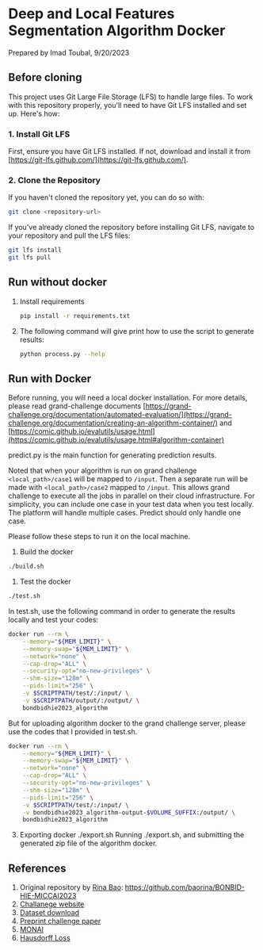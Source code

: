 # Deep and Local Features Segmentation Algorithm Docker
Prepared by Imad Toubal, 9/20/2023

## Before cloning
This project uses Git Large File Storage (LFS) to handle large files. To work with this repository properly, you'll need to have Git LFS installed and set up. Here's how:

### 1. Install Git LFS

First, ensure you have Git LFS installed. If not, download and install it from [https://git-lfs.github.com/](https://git-lfs.github.com/).

### 2. Clone the Repository

If you haven't cloned the repository yet, you can do so with:

```bash
git clone <repository-url>
```

If you've already cloned the repository before installing Git LFS, navigate to your repository and pull the LFS files:

```bash
git lfs install
git lfs pull
```

## Run without docker
1. Install requirements
   ```sh
   pip install -r requirements.txt
   ```
2. The following command will give print how to use the script to generate results:
   ```sh
   python process.py --help
   ```

## Run with Docker

Before running, you will need a local docker installation.
For more details, please read grand-challenge documents [https://grand-challenge.org/documentation/automated-evaluation/](https://grand-challenge.org/documentation/creating-an-algorithm-container/) and [https://comic.github.io/evalutils/usage.html](https://comic.github.io/evalutils/usage.html#algorithm-container) 

predict.py is the main function for generating prediction results.

Noted that when your algorithm is run on grand challenge `<local_path>/case1`
will be mapped to `/input`. Then a separate run will be made with
`<local_path>/case2` mapped to `/input`. This allows grand challenge to execute
all the jobs in parallel on their cloud infrastructure. For simplicity, you can
include one case in your test data when you test locally. The platform will
handle multiple cases. Predict should only handle one case.


Please follow these steps to run it on the local machine.


1. Build the docker
  ```sh
  ./build.sh
  ```
1. Test the docker
  ```sh
  ./test.sh
  ```

In test.sh, use the following command in order to generate the results locally
and test your codes:

```sh
docker run --rm \
    --memory="${MEM_LIMIT}" \
    --memory-swap="${MEM_LIMIT}" \
    --network="none" \
    --cap-drop="ALL" \
    --security-opt="no-new-privileges" \
    --shm-size="128m" \
    --pids-limit="256" \
    -v $SCRIPTPATH/test/:/input/ \
    -v $SCRIPTPATH/output/:/output/ \
    bondbidhie2023_algorithm
```
But for uploading algorithm docker to the grand challenge server, please use the codes that I provided in test.sh.

```sh
docker run --rm \
    --memory="${MEM_LIMIT}" \
    --memory-swap="${MEM_LIMIT}" \
    --network="none" \
    --cap-drop="ALL" \
    --security-opt="no-new-privileges" \
    --shm-size="128m" \
    --pids-limit="256" \
    -v $SCRIPTPATH/test/:/input/ \
    -v bondbidhie2023_algorithm-output-$VOLUME_SUFFIX:/output/ \
    bondbidhie2023_algorithm
```
3. Exporting docker ./export.sh 
Running ./export.sh, and submitting the generated zip file of the algorithm docker.

## References
1. Original repository by [Rina Bao](https://github.com/baorina): https://github.com/baorina/BONBID-HIE-MICCAI2023
2. [Challanege website](https://bonbid-hie2023.grand-challenge.org/bonbid-hie2023/)
3. [Dataset download](https://zenodo.org/record/8104103)
4. [Preprint challenge paper](https://www.biorxiv.org/content/10.1101/2023.06.30.546841v1.abstract)
5. [MONAI](https://github.com/Project-MONAI/MONAI)
6. [Hausdorff Loss](https://arxiv.org/abs/1904.10030)
